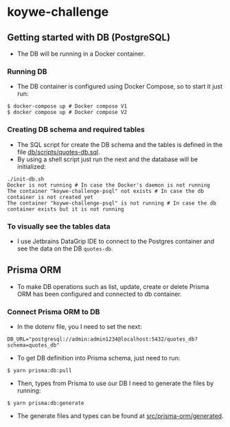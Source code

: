 # koywe-challenge

## Getting started with DB (PostgreSQL)

- The DB will be running in a Docker container.

### Running DB

- The DB container is configured using Docker Compose, so to start it just run:

```shell
$ docker-compose up # Docker compose V1
$ docker compose up # Docker compose V2
```

### Creating DB schema and required tables

- The SQL script for create the DB schema and the tables is defined in the file [db/scripts/quotes-db.sql](../db/scripts/quotes-db.sql).
- By using a shell script just run the next and the database will be initialized:

```shell
./init-db.sh
Docker is not running # In case the Docker's daemon is not running
The container "koywe-challenge-psql" not exists # In case the db container is not created yet
The container "koywe-challenge-psql" is not running # In case the db container exists but it is not running

```

### To visually see the tables data

- I use Jetbrains DataGrip IDE to connect to the Postgres container and see the data on the DB `quotes-db`.

## Prisma ORM

- To make DB operations such as list, update, create or delete Prisma ORM has been configured and connected
to db container.

### Connect Prisma ORM to DB

- In the dotenv file, you I need to set the next:

```dotenv
DB_URL="postgresql://admin:admin1234@localhost:5432/quotes_db?schema=quotes_db"
```

- To get DB definition into Prisma schema, just need to run:

```shell
$ yarn prisma:db:pull
```

- Then, types from Prisma to use our DB I need to generate the files by running:

```shell
$ yarn prisma:db:generate
```

- The generate files and types can be found at [src/prisma-orm/generated](src/prisma-orm/generated).
